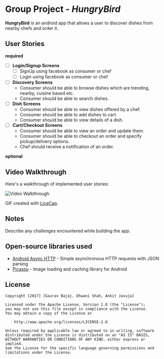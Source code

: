 # Group Project - *HungryBird*

**HungryBird** is an android app that allows a user to discover dishes from nearby chefs and order it.

## User Stories

**required**

- [ ] **Login/Signup Screens**
  - [ ] SignUp using facebook as consumer or chef
  - [ ] Login using facebook as consumer or chef
- [ ] **Discovery Screens**
  - Consumer should be able to browse dishes which are trending, nearby, cuisine based etc.
  - Consumer should be able to search dishes.
- [ ] **Dish Screens**
  - Consumer should be able to view dishes offered by a chef.
  - Consumer should be able to add dishes to cart.
  - Consumer should be able to view details of a dish.
- [ ] **Cart/Checkout Screens**
  - Consumer should be able to view an order and update them.
  - Consumer should be able to checkout an order and specify pickup/delivery options.
  - Chef should receive a notification of an order.

**optional**


## Video Walkthrough

Here's a walkthrough of implemented user stories:

<img src='http://i.imgur.com/link/to/your/gif/file.gif' title='Video Walkthrough' width='' alt='Video Walkthrough' />

GIF created with [LiceCap](http://www.cockos.com/licecap/).

## Notes

Describe any challenges encountered while building the app.

## Open-source libraries used

- [Android Async HTTP](https://github.com/loopj/android-async-http) - Simple asynchronous HTTP requests with JSON parsing
- [Picasso](http://square.github.io/picasso/) - Image loading and caching library for Android

## License

    Copyright [2017] [Gaurav Bajaj, Dhwani Shah, Ankit Jasuja]

    Licensed under the Apache License, Version 2.0 (the "License");
    you may not use this file except in compliance with the License.
    You may obtain a copy of the License at

        http://www.apache.org/licenses/LICENSE-2.0

    Unless required by applicable law or agreed to in writing, software
    distributed under the License is distributed on an "AS IS" BASIS,
    WITHOUT WARRANTIES OR CONDITIONS OF ANY KIND, either express or implied.
    See the License for the specific language governing permissions and
    limitations under the License.